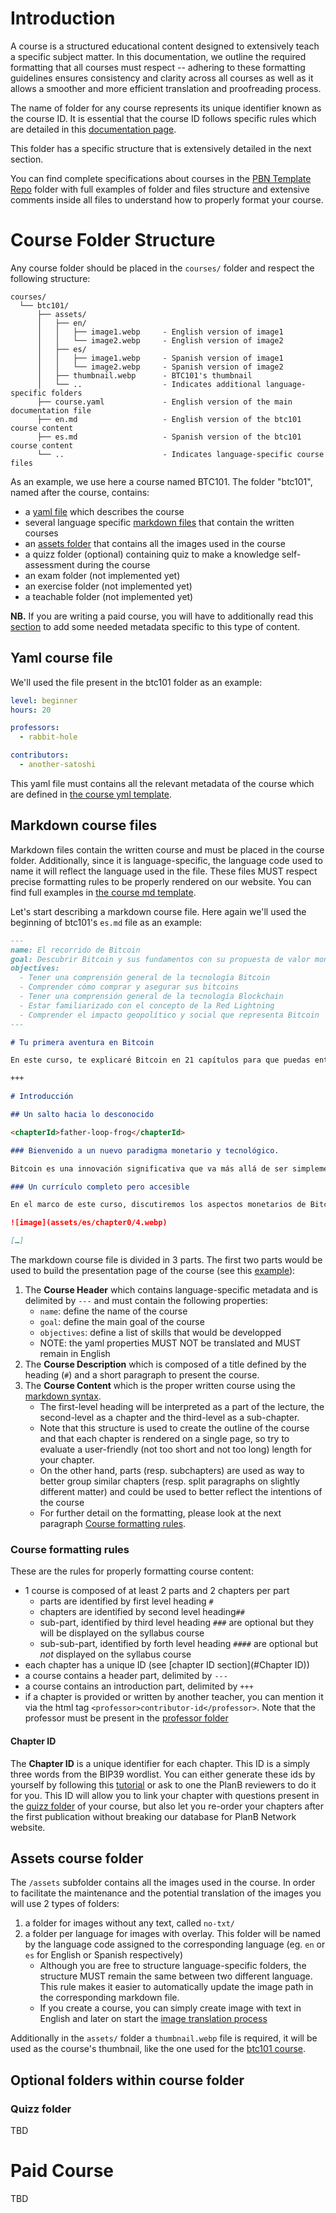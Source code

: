 # Introduction

A course is a structured educational content designed to extensively teach a specific subject matter. In this documentation, we outline the required formatting that all courses must respect -- adhering to these formatting guidelines ensures consistency and clarity across all courses as well as it allows a smoother and more efficient translation and proofreading process.

The name of folder for any course represents its unique identifier known as the course ID. It is essential that the course ID follows specific rules which are detailed in this [documentation page](./course-id-rules.md).

This folder has a specific structure that is extensively detailed in the next section.

You can find complete specifications about courses in the [PBN Template Repo](/PBN-template-repo/courses/) folder with full examples of folder and files structure and extensive comments inside all files to understand how to properly format your course.

# Course Folder Structure

Any course folder should be placed in the `courses/` folder and respect the following structure:

```
courses/
  └── btc101/
	  ├── assets/
	  │   ├── en/
	  │   │   ├── image1.webp     - English version of image1
	  │   │   └── image2.webp     - English version of image2
	  │   ├── es/
	  │   │   ├── image1.webp     - Spanish version of image1
	  │   │   └── image2.webp     - Spanish version of image2
	  │   ├── thumbnail.webp      - BTC101's thumbnail
	  │   └── ..                  - Indicates additional language-specific folders
	  ├── course.yaml             - English version of the main documentation file
	  ├── en.md                   - English version of the btc101 course content
	  ├── es.md                   - Spanish version of the btc101 course content
	  └── ..                      - Indicates language-specific course files
```

As an example, we use here a course named BTC101. The folder "btc101", named after the course, contains:

- a [yaml file](#yaml-course-file) which describes the course
- several language specific [markdown files](#markdown-course-files) that contain the written courses
- an [assets folder](#assets-course-folder) that contains all the images used in the course
- a quizz folder (optional) containing quiz to make a knowledge self-assessment during the course
- an exam folder (not implemented yet)
- an exercise folder (not implemented yet)
- a teachable folder (not implemented yet)

**NB.** If you are writing a paid course, you will have to additionally read this [section](#Paid-course) to add some needed metadata specific to this type of content.

## Yaml course file

We'll used the file present in the btc101 folder as an example:

```yaml
level: beginner
hours: 20

professors:
  - rabbit-hole

contributors:
  - another-satoshi
```

This yaml file must contains all the relevant metadata of the course which are defined in [the course yml template](/docs/PBN-template-repo/courses/topic101/course.yml).

## Markdown course files

Markdown files contain the written course and must be placed in the course folder. Additionally, since it is language-specific, the language code used to name it will reflect the language used in the file. These files MUST respect precise formatting rules to be properly rendered on our website. You can find full examples in [the course md template](/docs/PBN-template-repo/courses/topic101/en.md).

Let's start describing a markdown course file.
Here again we'll used the beginning of btc101's `es.md` file as an example:

```md
---
name: El recorrido de Bitcoin
goal: Descubrir Bitcoin y sus fundamentos con su propuesta de valor monetario, los mineros, las transacciones y las carteras.
objectives:
  - Tener una comprensión general de la tecnología Bitcoin
  - Comprender cómo comprar y asegurar sus bitcoins
  - Tener una comprensión general de la tecnología Blockchain
  - Estar familiarizado con el concepto de la Red Lightning
  - Comprender el impacto geopolítico y social que representa Bitcoin
---

# Tu primera aventura en Bitcoin

En este curso, te explicaré Bitcoin en 21 capítulos para que puedas entender esta tecnología de manera simple y efectiva. El curso es accesible para todos y explora la industria en su conjunto: mineros, carteras, plataformas de compra/venta, etc. […]

+++

# Introducción

## Un salto hacia lo desconocido

<chapterId>father-loop-frog</chapterId>

### Bienvenido a un nuevo paradigma monetario y tecnológico.

Bitcoin es una innovación significativa que va más allá de ser simplemente una "moneda de internet". Es una revolución tanto tecnológica como monetaria, capaz de cuestionar nuestra relación con el dinero y la sociedad. Bitcoin es una moneda "neutral" y "descentralizada", lo que significa que no está bajo el control de ninguna entidad o institución. Es una innovación significativa que va más allá de ser simplemente una divisa. Para comprender bien este famoso bitcoin, es importante entender que bitcoin (llamado BTC) es tanto un protocolo informático (Bitcoin) como una unidad monetaria (bitcoin). […]

### Un currículo completo pero accesible

En el marco de este curso, discutiremos los aspectos monetarios de Bitcoin, incluyendo cómo comprar y vender bitcoins, cómo mantenerlos seguros en carteras digitales y cómo utilizarlos para realizar transacciones. También examinaremos el papel de los mineros, que son esenciales para la creación de nuevos bitcoins y la seguridad de la red Bitcoin. Además, nos centraremos en el futuro de Bitcoin y cómo la tecnología de la Red Lightning puede mejorar las transacciones de Bitcoin.

![image](assets/es/chapter0/4.webp)

[…]
```

The markdown course file is divided in 3 parts. The first two parts would be used to build the presentation page of the course (see this [example](https://planb.network/courses/2b7dc507-81e3-4b70-88e6-41ed44239966)):

1. The **Course Header** which contains language-specific metadata and is delimited by `---` and must contain the following properties:
   - `name`: define the name of the course
   - `goal`: define the main goal of the course
   - `objectives`: define a list of skills that would be developped
   - NOTE: the yaml properties MUST NOT be translated and MUST remain in English
2. The **Course Description** which is composed of a title defined by the heading (`#`) and a short paragraph to present the course.
3. The **Course Content** which is the proper written course using the [markdown syntax](https://docs.github.com/en/get-started/writing-on-github/getting-started-with-writing-and-formatting-on-github/basic-writing-and-formatting-syntax).
   - The first-level heading will be interpreted as a part of the lecture, the second-level as a chapter and the third-level as a sub-chapter.
   - Note that this structure is used to create the outline of the course and that each chapter is rendered on a single page, so try to evaluate a user-friendly (not too short and not too long) length for your chapter.
   - On the other hand, parts (resp. subchapters) are used as way to better group similar chapters (resp. split paragraphs on slightly different matter) and could be used to better reflect the intentions of the course
   - For further detail on the formatting, please look at the next paragraph [Course formatting rules](#course-formatting-rules).

### Course formatting rules

These are the rules for properly formatting course content:

- 1 course is composed of at least 2 parts and 2 chapters per part
  - parts are identified by first level heading `#`
  - chapters are identified by second level heading`##`
  - sub-part, identified by third level heading `###` are optional but they will be displayed on the syllabus course
  - sub-sub-part, identified by forth level heading `####` are optional but _not_ displayed on the syllabus course
- each chapter has a unique ID (see [chapter ID section](#Chapter ID))
- a course contains a header part, delimited by `---`
- a course contains an introduction part, delimited by `+++`
- if a chapter is provided or written by another teacher, you can mention it via the html tag `<professor>contributor-id</professor>`. Note that the professor must be present in the [professor folder](../professors/)

#### Chapter ID

The **Chapter ID** is a unique identifier for each chapter. This ID is a simply three words from the BIP39 wordlist. You can either generate these ids by yourself by following this [tutorial](./how-to-generate-a-bip39-id.md) or ask to one the PlanB reviewers to do it for you. This ID will allow you to link your chapter with questions present in the [quizz folder](#quizz-folder) of your course, but also let you re-order your chapters after the first publication without breaking our database for PlanB Network website.

## Assets course folder

The `/assets` subfolder contains all the images used in the course. In order to facilitate the maintenance and the potential translation of the images you will use 2 types of folders:

1. a folder for images without any text, called `no-txt/`
2. a folder per language for images with overlay. This folder will be named by the language code assigned to the corresponding language (eg. `en` or `es` for English or Spanish respectively)
   - Although you are free to structure language-specific folders, the structure MUST remain the same between two different language. This rule makes it easier to automatically update the image path in the corresponding markdown file.
   - If you create a course, you can simply create image with text in English and later on start the [image translation process](how-to-translate-image.md)

Additionally in the `assets/` folder a `thumbnail.webp` file is required, it will be used as the course's thumbnail, like the one used for the [btc101 course](https://planb.network/courses/2b7dc507-81e3-4b70-88e6-41ed44239966).

## Optional folders within course folder

### Quizz folder

TBD

# Paid Course

TBD
